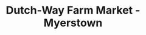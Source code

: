 ---
title: "Dutch-Way Farm Market - Myerstown"
url: /myerstown/dutch-way-farm-market-myerstown/
shop: supermarket
---